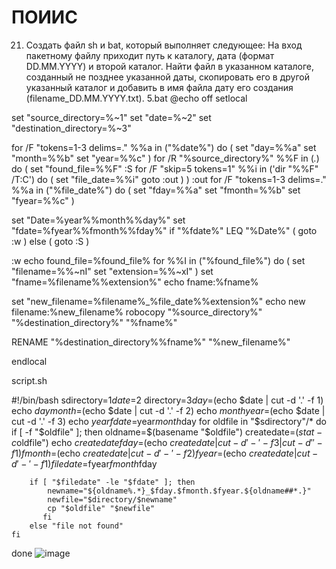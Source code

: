 # ПОИИС
21. Создать файл sh и bat, который выполняет следующее: 
На вход пакетному файлу приходит путь к каталогу, дата (формат DD.MM.YYYY) и второй каталог. Найти файл в указанном каталоге, созданный не позднее указанной даты, скопировать его в другой указанный каталог и добавить в имя файла дату его создания (filename_DD.MM.YYYY.txt).
5.bat
@echo off
setlocal

set "source_directory=%~1"
set "date=%~2"
set "destination_directory=%~3"

for /F "tokens=1-3 delims=." %%a in ("%date%") do (
    set "day=%%a"
    set "month=%%b"
    set "year=%%c"
)
for /R "%source_directory%" %%F in (*.*) do (
    set "found_file=%%F"
    :S
    for /F "skip=5 tokens=1" %%i in ('dir "%%F" /T:C') do (
        set "file_date=%%i"
        goto :out
    )
)
:out
for /F "tokens=1-3 delims=." %%a in ("%file_date%") do (
    set "fday=%%a"
    set "fmonth=%%b"
    set "fyear=%%c"
)

set "Date=%year%%month%%day%"
set "fdate=%fyear%%fmonth%%fday%"
if "%fdate%" LEQ "%Date%" (
    goto :w
) else (
    goto :S
)

:w
echo found_file=%found_file%
for %%I in ("%found_file%") do (
    set "filename=%%~nI"
    set "extension=%%~xI"
)
set "fname=%filename%%extension%"
echo fname:%fname%

set "new_filename=%filename%_%file_date%%extension%"
echo new filename:%new_filename%
robocopy "%source_directory%" "%destination_directory%" "%fname%"


RENAME "%destination_directory%\%fname%" "%new_filename%"

endlocal


script.sh

#!/bin/bash
sdirectory=$1
date=$2
directory=$3
day=$(echo $date | cut -d '.' -f 1)
echo $day
month=$(echo $date | cut -d '.' -f 2)
echo $month
year=$(echo $date | cut -d '.' -f 3)
echo $year
fdate=$year$month$day
for oldfile in "$sdirectory"/*
do
    if [ -f "$oldfile" ]; then
        oldname=$(basename "$oldfile")
        createdate=$(stat -c %w "$oldfile")
        echo $createdate
        fday=$(echo $createdate | cut -d '-' -f 3 | cut -d ' ' -f 1)
        fmonth=$(echo $createdate | cut -d '-' -f 2)
        fyear=$(echo $createdate | cut -d '-' -f 1)
        filedate=$fyear$fmonth$fday

        if [ "$filedate" -le "$fdate" ]; then
            newname="${oldname%.*}_$fday.$fmonth.$fyear.${oldname##*.}"
            newfile="$directory/$newname"
            cp "$oldfile" "$newfile"
           fi
        else "file not found"
    fi
done
![image](https://github.com/iis-32170x/RPIIS/assets/144935038/0d888fe9-fd40-44c9-86a6-b39cc97b6287)


